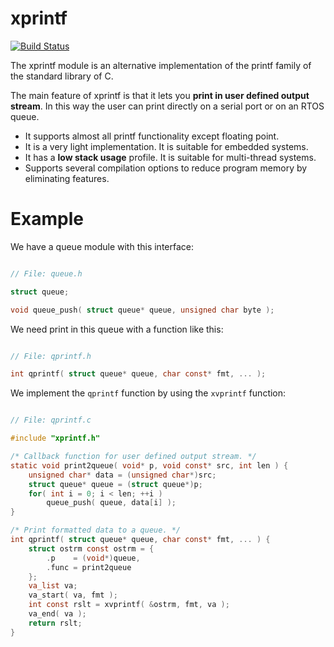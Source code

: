# xprintf

[![Build Status](https://travis-ci.org/rafagafe/xprintf.svg?branch=master)](https://travis-ci.org/rafagafe/xprintf)

The xprintf module is an alternative implementation of the printf family of the standard library of C.

The main feature of xprintf is that it lets you __print in user defined output stream__. In this way the user can print directly on a serial port or on an RTOS queue.

* It supports almost all printf functionality except floating point.
* It is a very light implementation. It is suitable for embedded systems.
* It has a __low stack usage__ profile. It is suitable for multi-thread systems.
* Supports several compilation options to reduce program memory by eliminating features.

# Example 

We have a queue module with this interface:

```C

// File: queue.h

struct queue;

void queue_push( struct queue* queue, unsigned char byte );

```

We need print in this queue with a function like this:

```C

// File: qprintf.h

int qprintf( struct queue* queue, char const* fmt, ... );

```

We implement the `qprintf` function by using the `xvprintf` function:

```C

// File: qprintf.c

#include "xprintf.h"

/* Callback function for user defined output stream. */
static void print2queue( void* p, void const* src, int len ) {
    unsigned char* data = (unsigned char*)src;
    struct queue* queue = (struct queue*)p;
    for( int i = 0; i < len; ++i )
        queue_push( queue, data[i] );
}

/* Print formatted data to a queue. */
int qprintf( struct queue* queue, char const* fmt, ... ) {
    struct ostrm const ostrm = {
        .p    = (void*)queue,
        .func = print2queue
    };
    va_list va;
    va_start( va, fmt );
    int const rslt = xvprintf( &ostrm, fmt, va );
    va_end( va );
    return rslt;
}

```

